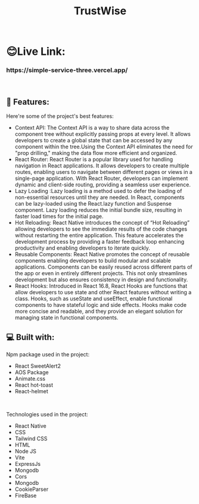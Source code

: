 <h1 align="center" id="title">TrustWise</h1>
<br/>
<h1>😊Live Link:</h1>

<h3>https://simple-service-three.vercel.app/</h3>

  <br/>

<h2>🧐 Features:</h2>

Here're some of the project's best features:

- Context API: The Context API is a way to share data across the component tree without explicitly passing props at every level. It allows developers to create a global state that can be accessed by any component within the tree.Using the Context API eliminates the need for "prop drilling," making the data flow more efficient and organized.
- React Router: React Router is a popular library used for handling navigation in React applications. It allows developers to create multiple routes, enabling users to navigate between different pages or views in a single-page application. With React Router, developers can implement dynamic and client-side routing, providing a seamless user experience.
- Lazy Loading :Lazy loading is a method used to defer the loading of non-essential resources until they are needed. In React, components can be lazy-loaded using the React.lazy function and Suspense component. Lazy loading reduces the initial bundle size, resulting in faster load times for the initial page.
- Hot Reloading: React Native introduces the concept of “Hot Reloading” allowing developers to see the immediate results of the code changes without restarting the entire application. This feature accelerates the development process by providing a faster feedback loop enhancing productivity and enabling developers to iterate quickly.
- Reusable Components: React Native promotes the concept of reusable components enabling developers to build modular and scalable applications. Components can be easily reused across different parts of the app or even in entirely different projects. This not only streamlines development but also ensures consistency in design and functionality.
- React Hooks: Introduced in React 16.8, React Hooks are functions that allow developers to use state and other React features without writing a class. Hooks, such as useState and useEffect, enable functional components to have stateful logic and side effects. Hooks make code more concise and readable, and they provide an elegant solution for managing state in functional components.

<h2>💻 Built with:</h2>

Npm package used in the project:

- React SweetAlert2
- AOS Package
- Animate.css
- React hot-toast
- React-helmet

<br/>

Technologies used in the project:

- React Native
- CSS
- Tailwind CSS
- HTML
- Node JS
- Vite
- ExpressJs
- Mongodb
- Cors
- Mongodb
- CookieParser
- FireBase
